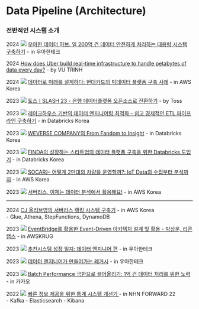 # Data Pipeline (Architecture)

### 전반적인 시스템 소개

2024 ![](<../.gitbook/assets/image (8).png>) [우아한 데이터 허브. 일 200억 건 데이터 안전하게 처리하는 대용량 시스템 구축하기](https://www.youtube.com/watch?v=AtmI56DGhi4) - in 우아한테크

2024 [How does Uber build real-time infrastructure to handle petabytes of data every day?](https://vutr.substack.com/p/i-spent-7-hours-understanding-ubers?utm_source=profile\&utm_medium=reader2) - by VU TRINH

2024 ![](<../.gitbook/assets/image (8).png>) [데이터로 미래를 설계하다: 현대카드의 빅데이터 플랫폼 구축 사례](https://www.youtube.com/watch?v=QZeoxpq17EQ) - in AWS Korea

2023 ![](<../.gitbook/assets/image (8).png>) [토스ㅣSLASH 23 - 은행 데이터플랫폼 오픈소스로 전환하기](https://www.youtube.com/watch?v=RjsG-zKMuX8) - by Toss

2023 ![](<../.gitbook/assets/image (8).png>) [레이크하우스 기반의 데이터 엔지니어링 최적화 - 쉽고 경제적인 ETL 파이프라인 구축하기](https://www.youtube.com/watch?v=PYDUEktRMHI) - in Databricks Korea

2023 ![](<../.gitbook/assets/image (8).png>) [WEVERSE COMPANY의 From Fandom to Insight](https://www.youtube.com/watch?v=-q_0yrmQIyU) - in Databricks Korea

2023 ![](<../.gitbook/assets/image (8).png>) [FINDA의 성장하는 스타트업의 데이터 플랫폼 구축을 위한 Databricks 도입기](https://www.youtube.com/watch?v=_tJjU_oK2Fw) - in Databricks Korea

2023 ![](<../.gitbook/assets/image (8).png>) [SOCAR는 어떻게 2만대의 차량을 운영할까?: IoT Data의 수집부터 분석까지](https://www.youtube.com/watch?v=gZElFqytfac) - in AWS Korea

2023 ![](<../.gitbook/assets/image (8).png>) [서버리스, 이제는 데이터 분석에서 활용해요!](https://www.youtube.com/watch?v=3g3Ktof3VjQ) - in AWS Korea

***

2024 [CJ 올리브영의 서버리스 랭킹 시스템 구축기](https://aws.amazon.com/ko/blogs/tech/oliveyoung-serverless-ranking-system/) - in AWS Korea\
&#x20; \- Glue, Athena, StepFunctions, DynamoDB

2023 ![](<../.gitbook/assets/image (8).png>) [EventBridge를 활용한 Event-Driven 아키텍처 설계 및 활용 - 박상운, 리콘랩스](https://www.youtube.com/watch?v=yLuKmlWrI2E) - in AWSKRUG

2023 ![](<../.gitbook/assets/image (8).png>) [추천시스템 성장 일지: 데이터 엔지니어 편](https://www.youtube.com/watch?v=x49PqlAQC3U) - in 우아한테크

2023 ![](<../.gitbook/assets/image (8).png>) [데이터 엔지니어가 만들어가는 레거시](https://www.youtube.com/watch?v=lbsGKOnXshw) - in 우아한테크

2023 ![](<../.gitbook/assets/image (8).png>) [Batch Performance 극한으로 끌어올리기: 1억 건 데이터 처리를 위한 노력](https://www.youtube.com/watch?v=2IIwQDIi3ys) - in 카카오

2022 ![](<../.gitbook/assets/image (8).png>) [빠른 정보 제공을 위한 통계 시스템 개선기 ](https://www.youtube.com/watch?v=kZnWWq_HzdM)- in NHN FORWARD 22\
&#x20; \- Kafka - Elasticsearch - Kibana

